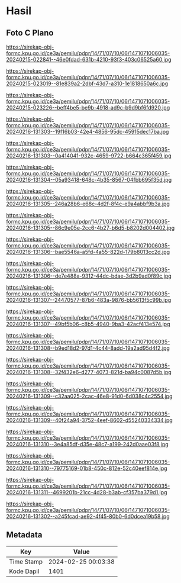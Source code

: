 # Hasil

## Foto C Plano

https://sirekap-obj-formc.kpu.go.id/ce3a/pemilu/pdpr/14/71/07/10/06/1471071006035-20240215-022841--46e0fdad-631b-4210-93f3-403c06525a60.jpg

https://sirekap-obj-formc.kpu.go.id/ce3a/pemilu/pdpr/14/71/07/10/06/1471071006035-20240215-023019--81e839a2-2dbf-43d7-a310-1e1818650a6c.jpg

https://sirekap-obj-formc.kpu.go.id/ce3a/pemilu/pdpr/14/71/07/10/06/1471071006035-20240215-023226--beff4be5-be9b-4918-ad9c-b9d9bf6fd920.jpg

https://sirekap-obj-formc.kpu.go.id/ce3a/pemilu/pdpr/14/71/07/10/06/1471071006035-20240216-131303--19f16b03-42e4-4856-95dc-45915dec17ba.jpg

https://sirekap-obj-formc.kpu.go.id/ce3a/pemilu/pdpr/14/71/07/10/06/1471071006035-20240216-131303--0a414041-932c-4659-9722-b664c365f459.jpg

https://sirekap-obj-formc.kpu.go.id/ce3a/pemilu/pdpr/14/71/07/10/06/1471071006035-20240216-131304--05a93418-648c-4b35-8567-04fbb695f35d.jpg

https://sirekap-obj-formc.kpu.go.id/ce3a/pemilu/pdpr/14/71/07/10/06/1471071006035-20240216-131305--246a28b6-e68c-4d2f-8f4c-e9a4abbf9b3a.jpg

https://sirekap-obj-formc.kpu.go.id/ce3a/pemilu/pdpr/14/71/07/10/06/1471071006035-20240216-131305--86c9e05e-2cc6-4b27-b6d5-b8202d004402.jpg

https://sirekap-obj-formc.kpu.go.id/ce3a/pemilu/pdpr/14/71/07/10/06/1471071006035-20240216-131306--bae5546a-a5fd-4a55-822d-179b8013cc2d.jpg

https://sirekap-obj-formc.kpu.go.id/ce3a/pemilu/pdpr/14/71/07/10/06/1471071006035-20240216-131306--de7e488a-9312-44dc-bdae-3d2b9ad0f89c.jpg

https://sirekap-obj-formc.kpu.go.id/ce3a/pemilu/pdpr/14/71/07/10/06/1471071006035-20240216-131307--24470577-87b6-483a-9876-bb5613f5c99b.jpg

https://sirekap-obj-formc.kpu.go.id/ce3a/pemilu/pdpr/14/71/07/10/06/1471071006035-20240216-131307--49bf5b06-c8b5-4940-9ba3-42acf413e574.jpg

https://sirekap-obj-formc.kpu.go.id/ce3a/pemilu/pdpr/14/71/07/10/06/1471071006035-20240216-131308--b9ed18d2-97d1-4c44-8add-19a2ad95d4f2.jpg

https://sirekap-obj-formc.kpu.go.id/ce3a/pemilu/pdpr/14/71/07/10/06/1471071006035-20240216-131308--32f432e6-d277-4073-821d-ba94c0087d5b.jpg

https://sirekap-obj-formc.kpu.go.id/ce3a/pemilu/pdpr/14/71/07/10/06/1471071006035-20240216-131309--c32aa025-2cac-46e8-91d0-6d038c4c2554.jpg

https://sirekap-obj-formc.kpu.go.id/ce3a/pemilu/pdpr/14/71/07/10/06/1471071006035-20240216-131309--40f24a94-3752-4eef-8602-d55240334334.jpg

https://sirekap-obj-formc.kpu.go.id/ce3a/pemilu/pdpr/14/71/07/10/06/1471071006035-20240216-131310--3e4a85df-d35e-48c7-a199-242d0aae03f8.jpg

https://sirekap-obj-formc.kpu.go.id/ce3a/pemilu/pdpr/14/71/07/10/06/1471071006035-20240216-131310--79775169-01b8-450c-812e-52c40eef814e.jpg

https://sirekap-obj-formc.kpu.go.id/ce3a/pemilu/pdpr/14/71/07/10/06/1471071006035-20240216-131311--4699201b-21cc-4d28-b3ab-cf357ba379d1.jpg

https://sirekap-obj-formc.kpu.go.id/ce3a/pemilu/pdpr/14/71/07/10/06/1471071006035-20240216-131302--a245fcad-ae92-4f45-80b0-6d0dcea19b58.jpg


## Metadata

| Key        | Value               |
| ---------- | ------------------- |
| Time Stamp | 2024-02-25 00:03:38 |
| Kode Dapil | 1401                |



